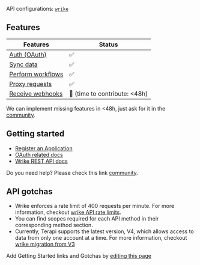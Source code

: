 API configurations: [`wrike`](https://terapi.dev/providers.yaml)

## Features

| Features | Status |
| - | - |
| [Auth (OAuth)](/integrate/guides/authorize-an-api) | ✅ |
| [Sync data](/integrate/guides/sync-data-from-an-api) | ✅ |
| [Perform workflows](/integrate/guides/perform-workflows-with-an-api) | ✅ |
| [Proxy requests](/integrate/guides/proxy-requests-to-an-api) | ✅ |
| [Receive webhooks](/integrate/guides/receive-webhooks-from-an-api) | 🚫 (time to contribute: &lt;48h) |

We can implement missing features in &lt;48h, just ask for it in the [community](https://terapi.dev/slack).

## Getting started

-   [Register an Application](https://www.wrike.com/frontend/apps/index.html#/api)
-   [OAuth related docs](https://developers.wrike.com/oauth-20-authorization)
-   [Wrike REST API docs](https://developers.wrike.com/overview)

Do you need help? Please check this link [community](https://terapi.dev/slack).

## API gotchas

-   Wrike enforces a rate limit of 400 requests per minute. For more information, checkout [wrike API rate limits](https://developers.wrike.com/faq/#:~:text=Our%20current%20rate,Center%20Request).
-   You can find scopes required for each API method in their corresponding method section.
-   Currently, Terapi supports the latest version, V4, which allows access to data from only one account at a time. For more information, checkout [wrike migration from V3](https://developers.wrike.com/migration-from-api-v3/)

Add Getting Started links and Gotchas by [editing this page](https://github.com/terapihq/terapi/tree/master/docs-v2/integrations/all/wrike.mdx)